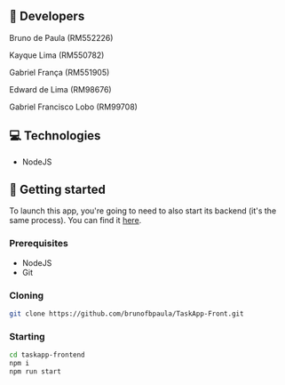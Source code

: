 <h2 id="colab">🤝 Developers</h2>

Bruno de Paula (RM552226)

Kayque Lima (RM550782)

Gabriel França (RM551905)

Edward de Lima (RM98676)

Gabriel Francisco Lobo (RM99708)


<h2 id="technologies">💻 Technologies</h2>

- NodeJS

<h2 id="started">🚀 Getting started</h2>

To launch this app, you're going to need to also start its backend (it's the same process). You can find it [here](https://github.com/brunofbpaula/TaskApp-Backend).

<h3>Prerequisites</h3>

- NodeJS
- Git

<h3>Cloning</h3>

```bash
git clone https://github.com/brunofbpaula/TaskApp-Front.git
```

<h3>Starting</h3>

```bash
cd taskapp-frontend
npm i
npm run start
```
